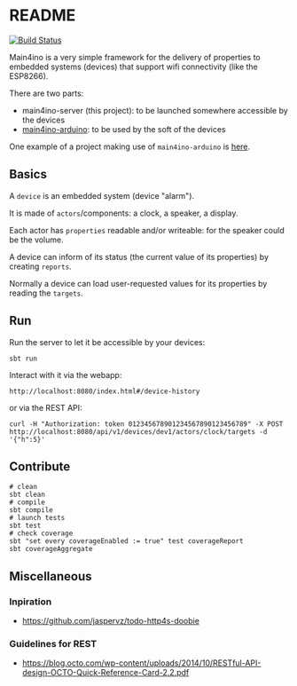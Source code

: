 # README

[![Build Status](https://jenkins.martinenhome.com/buildStatus/icon?job=main4ino-server/master)](https://jenkins.martinenhome.com/job/main4ino-server/job/master/)

Main4ino is a very simple framework for the delivery of properties to embedded systems (devices) that support wifi connectivity (like the ESP8266).

There are two parts: 
- main4ino-server (this project): to be launched somewhere accessible by the devices
- [main4ino-arduino](https://bitbucket.org/mauriciojost/main4ino-arduino/): to be used by the soft of the devices

One example of a project making use of `main4ino-arduino` is [here](https://github.com/mauriciojost/botino-arduino/src).

## Basics

A `device` is an embedded system (device "alarm"). 

It is made of `actors`/components: a clock, a speaker, a display.

Each actor has `properties` readable and/or writeable: for the speaker could be the volume.

A device can inform of its status (the current value of its properties) by creating `reports`. 

Normally a device can load user-requested values for its properties by reading the `targets`.

## Run

Run the server to let it be accessible by your devices:

```
sbt run
```

Interact with it via the webapp:

```
http://localhost:8080/index.html#/device-history
```

or via the REST API: 

```
curl -H "Authorization: token 012345678901234567890123456789" -X POST http://localhost:8080/api/v1/devices/dev1/actors/clock/targets -d '{"h":5}'
```

## Contribute


```
# clean
sbt clean
# compile
sbt compile
# launch tests
sbt test
# check coverage
sbt "set every coverageEnabled := true" test coverageReport
sbt coverageAggregate
```

## Miscellaneous

### Inpiration

- https://github.com/jaspervz/todo-http4s-doobie

### Guidelines for REST

- https://blog.octo.com/wp-content/uploads/2014/10/RESTful-API-design-OCTO-Quick-Reference-Card-2.2.pdf

